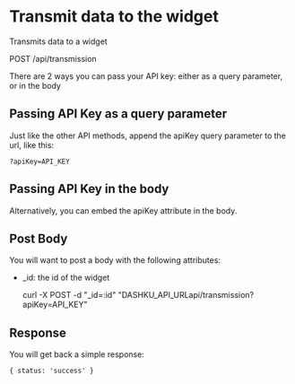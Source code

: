 Transmit data to the widget
===

Transmits data to a widget

<span class="badge badge-post">POST</span> <span class="url">/api/transmission</span>

There are 2 ways you can pass your API key: either as a query parameter, or in the body

Passing API Key as a query parameter
---

Just like the other API methods, append the apiKey query parameter to the url, like this:

    ?apiKey=API_KEY

Passing API Key in the body
---

Alternatively, you can embed the apiKey attribute in the body.

Post Body
---

You will want to post a body with the following attributes:

- _id: the id of the widget


    curl -X POST -d "_id=:id" "DASHKU_API_URLapi/transmission?apiKey=API_KEY"

Response
---

You will get back a simple response:

    { status: 'success' }